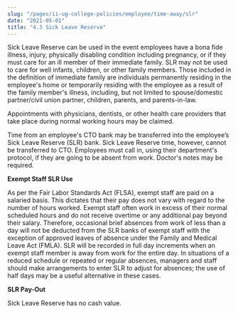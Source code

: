 ```yaml
---
slug: "/pages/ii-ug-college-policies/employee/time-away/slr"
date: "2021-05-01"
title: "4.3 Sick Leave Reserve"
---
```


Sick Leave Reserve can be used in the event employees have a bona fide illness, injury, physically disabling condition including pregnancy, or if they must care for an ill member of their immediate family. SLR may not be used to care for well infants, children, or other family members. Those included in the definition of immediate family are individuals permanently residing in the employee's home or temporarily residing with the employee as a result of the family member's illness, including, but not limited to spouse/domestic partner/civil union partner, children, parents, and parents-in-law.

Appointments with physicians, dentists, or other health care providers that take place during normal working hours may be claimed.

Time from an employee's CTO bank may be transferred into the employee’s Sick Leave Reserve (SLR) bank. Sick Leave Reserve time, however, cannot be transferred to CTO. Employees must call in, using their department's protocol, if they are going to be absent from work. Doctor's notes may be required.

**Exempt Staff SLR Use**

As per the Fair Labor Standards Act (FLSA), exempt staff are paid on a salaried basis. This dictates that their pay does not vary with regard to the number of hours worked. Exempt staff often work in excess of their normal scheduled hours and do not receive overtime or any additional pay beyond their salary. Therefore, occasional brief absences from work of less than a day will not be deducted from the SLR banks of exempt staff with the exception of approved leaves of absence under the Family and Medical Leave Act (FMLA). SLR will be recorded in full day increments when an exempt staff member is away from work for the entire day. In situations of a reduced schedule or repeated or regular absences, managers and staff should make arrangements to enter SLR to adjust for absences; the use of half days may be a useful alternative in these cases.

**SLR Pay-Out**

Sick Leave Reserve has no cash value.